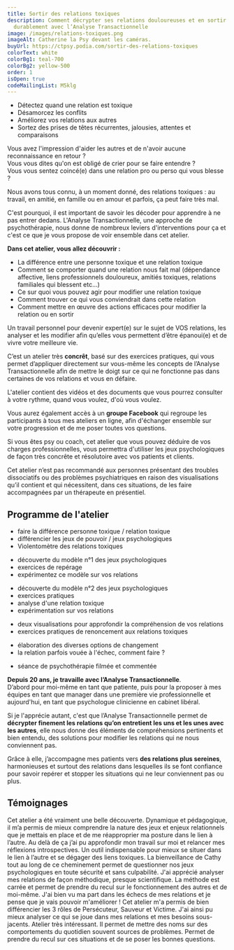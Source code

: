 ```yaml
---
title: Sortir des relations toxiques
description: Comment décrypter ses relations douloureuses et en sortir
  durablement avec l’Analyse Transactionnelle
image: /images/relations-toxiques.png
imageAlt: Catherine la Psy devant les caméras.
buyUrl: https://ctpsy.podia.com/sortir-des-relations-toxiques
colorText: white
colorBg1: teal-700
colorBg2: yellow-500
order: 1
isOpen: true
codeMailingList: M5klg
---
```


<display-text display='frame'>

* Détectez quand une relation est toxique
* Désamorcez les conflits
* Améliorez vos relations aux autres
* Sortez des prises de têtes récurrentes, jalousies, attentes et comparaisons 

</display-text>
 
Vous avez l'impression d'aider les autres et de n'avoir aucune reconnaissance en retour  ?  
Vous vous dites qu'on est obligé de crier pour se faire entendre ?  
Vous vous sentez coincé(e) dans une relation pro ou perso qui vous blesse ? 

Nous avons tous connu, à un moment donné, des relations toxiques : au travail, en amitié, en famille ou en amour et parfois, ça peut faire très mal.

C'est pourquoi, il est important de savoir les décoder pour apprendre à ne pas entrer dedans. L'Analyse Transactionnelle, une approche de psychothérapie, nous donne de nombreux leviers d'interventions pour ça et c'est ce que je vous propose de voir ensemble dans cet atelier.

**Dans cet atelier, vous allez découvrir :**

* La différence entre une personne toxique et une relation toxique
* Comment se comporter quand une relation nous fait mal (dépendance affective, liens professionnels douloureux, amitiés toxiques, relations familiales qui blessent etc...)
* Ce sur quoi vous pouvez agir pour modifier une relation toxique
* Comment trouver ce qui vous conviendrait dans cette relation
* Comment mettre en œuvre des actions efficaces pour modifier la relation ou en sortir

<display-text>Un travail personnel pour devenir expert(e) sur le sujet de VOS relations, les analyser et les modifier afin qu’elles vous permettent d’être épanoui(e) et de vivre votre meilleure vie.</display-text>

C’est un atelier très **concrêt**, basé sur des exercices pratiques, qui vous permet d’appliquer directement sur vous-même les concepts de l’Analyse Transactionnelle afin de mettre le doigt sur ce qui ne fonctionne pas dans certaines de vos relations et vous en défaire.

L'atelier contient des vidéos et des documents que vous pourrez consulter à votre rythme, quand vous voulez, d'où vous voulez.

Vous aurez également accès à un **groupe Facebook** qui regroupe les participants à tous mes ateliers en ligne, afin d'échanger ensemble sur votre progression et de me poser toutes vos questions.

Si vous êtes psy ou coach, cet atelier que vous pouvez déduire de vos charges professionnelles, vous permettra d'utiliser les jeux psychologiques de façon très concrête et résolutoire avec vos patients et clients.

Cet atelier n’est pas recommandé aux personnes présentant des troubles dissociatifs ou des problèmes psychiatriques en raison des visualisations qu’il contient et qui nécessitent, dans ces situations, de les faire accompagnées par un thérapeute en présentiel.

## Programme de l'atelier

<expandable title="Module 1 : partie théorique ">

* faire la différence personne toxique / relation toxique
* différencier les jeux de pouvoir / jeux psychologiques
* Violentomètre des relations toxiques

</expandable>

<expandable title="Module 2 : Chronologie des jeux toxiques">

* découverte du modèle n°1 des jeux psychologiques
* exercices de repérage
* expérimentez ce modèle sur vos relations

</expandable>

<expandable title="Module 3 : le modèle de Karpman">

* découverte du modèle n°2 des jeux psychologiques 
* exercices pratiques
* analyse d'une relation toxique
* expérimentation sur vos relations

</expandable>

<expandable title="Module 4 : visualisations">

* deux visualisations pour approfondir la compréhension de vos relations
* exercices pratiques de renoncement aux relations toxiques

</expandable>

<expandable title="Module 5 : la boite à outils">

* élaboration des diverses options de changement 
* la relation parfois vouée à l'échec, comment faire ?

</expandable>

<expandable title="Module 6 : étude de cas">

* séance de psychothérapie filmée et commentée

</expandable>

<pictos-atelier></pictos-atelier>

**Depuis 20 ans, je travaille avec l’Analyse Transactionnelle**.\
 D’abord pour moi-même en tant que patiente, puis pour la proposer à mes équipes en tant que manager dans une première vie professionnelle et aujourd'hui, en tant que psychologue clinicienne en cabinet libéral.

Si je l'apprécie autant, c'est que l’Analyse Transactionnelle permet de **décrypter finement les relations qu’on entretient les uns et les unes avec les autres**, elle nous donne des éléments de compréhensions pertinents et bien entendu, des solutions pour modifier les relations qui ne nous conviennent pas.

Grâce à elle, j’accompagne mes patients vers **des relations plus sereines**, harmonieuses et surtout des relations dans lesquelles ils se font confiance pour savoir repérer et stopper les situations qui ne leur conviennent pas ou plus.

<presentation></presentation>

## Témoignages

<testimonials>
<testimonial author="Marie" image="woman1">
Cet atelier a été vraiment une belle découverte. Dynamique et pédagogique, il m’a permis de mieux comprendre la nature des jeux et enjeux relationnels que je mettais en place et de me réapproprier ma posture dans le lien à l’autre. Au delà de ça j’ai pu approfondir mon travail sur moi et relancer mes réflexions introspectives. Un outil indispensable pour mieux se situer dans le lien à l’autre et se dégager des liens toxiques. La bienveillance de Cathy tout au long de ce cheminement permet de questionner nos jeux psychologiques en toute sécurité et sans culpabilité.
</testimonial>

<testimonial author="Léo" image="man1">
J'ai apprécié analyser mes relations de façon méthodique, presque scientifique. La méthode est carrée et permet de prendre du recul sur le fonctionnement des autres et de moi-même. J'ai bien vu ma part dans les échecs de mes relations et je pense que je vais pouvoir m'améliorer !
</testimonial>



<testimonial author="Livia" image="woman2">
Cet atelier m'a permis de bien différencier les 3 rôles de Persécuteur, Sauveur et Victime.
J'ai ainsi pu mieux analyser ce qui se joue dans mes relations et mes besoins sous-jacents.
</testimonial>

<testimonial author="Jean Michel" image="man2">
Atelier très intéressant. Il permet de mettre des noms sur des comportements du quotidien souvent sources de problèmes. Permet de prendre du recul sur ces situations et de se poser les bonnes questions. 
</testimonial>



</testimonials>
